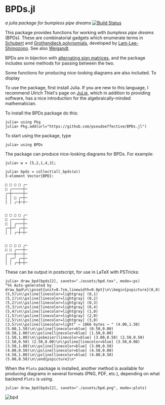 # BPDs.jl
*a julia package for bumpless pipe dreams*
[![Build Status](https://github.com/pseudoeffective/BPDs.jl/actions/workflows/CI.yml/badge.svg?branch=main)](https://github.com/pseudoeffective/BPDs.jl/actions/workflows/CI.yml?query=branch%3Amain)

This package provides functions for working with *bumpless pipe dreams* (BPDs).  These are combinatorial gadgets which enumerate terms in [Schubert](https://en.wikipedia.org/wiki/Schubert_polynomial) and [Grothendieck polynomials](https://www.symmetricfunctions.com/grothendieck.htm), developed by [Lam-Lee-Shimozono](https://arxiv.org/abs/1806.11233).  See also [Weigandt](https://arxiv.org/abs/2003.07342).

BPDs are in bijection with [alternating sign matrices](https://en.wikipedia.org/wiki/Alternating_sign_matrix), and the package includes some methods for passing between the two.

Some functions for producing nice-looking diagrams are also included.  To display 

To use the package, first install Julia.  If you are new to this language, I recommend Ulrich Thiel's page on [JuLie](https://ulthiel.github.io/JuLie.jl/dev/), which in addition to providing software, has a nice introduction for the algebraically-minded mathematician.

To install the BPDs package do this:
```julia-repl
julia> using Pkg
julia> Pkg.add(url="https://github.com/pseudoeffective/BPDs.jl")
```

To start using the package, type
```julia-repl
julia> using BPDs
```

The package can produce nice-looking diagrams for BPDs.  For example:
```julia-repl
julia> w = [5,2,1,4,3];

julia> bpds = collect(all_bpds(w))
3-element Vector{BPD}:
                               
□ □ □ □ ╭─
□ ╭─────┼─
╭─┼─────┼─
│ │ □ ╭─┼─
│ │ ╭─┼─┼─

                
□ □ □ □ ╭─
□ ╭─────┼─
□ │ ╭───┼─
╭─┼─╯ ╭─┼─
│ │ ╭─┼─┼─

                
□ □ □ □ ╭─
□ □ ╭───┼─
╭───┼───┼─
│ ╭─╯ ╭─┼─
│ │ ╭─┼─┼─

```
These can be output in postscript, for use in LaTeX with PSTricks:
```julia-repl
julia> draw_bpd(bpds[2], saveto="./assets/bpd.tex", mode=:ps)
"%% Auto-generated by draw_bpd\n\\psset{unit=0.7cm,linewidth=0.8pt}\n\\begin{pspicture}(0,0)(5,5)\n\\psline[linecolor=lightgray] (0,1)(5,1)\n\\psline[linecolor=lightgray] (0,2)(5,2)\n\\psline[linecolor=lightgray] (0,3)(5,3)\n\\psline[linecolor=lightgray] (0,4)(5,4)\n\\psline[linecolor=lightgray] (1,0)(1,5)\n\\psline[linecolor=lightgray] (2,0)(2,5)\n\\psline[linecolor=lightgray] (3,0)(3,5)\n\\psline[linecolor=light" ⋯ 1866 bytes ⋯ " (4.00,1.50)(5.00,1.50)\n\\psline[linecolor=blue] (0.50,0.00)(0.50,1.00)\n\\psline[linecolor=blue] (1.50,0.00)(1.50,1.00)\n\\psbezier[linecolor=blue] (3.00,0.50) (2.50,0.50) (2.50,0.50) (2.50,0.00)\n\\psline[linecolor=blue] (3.50,0.00)(3.50,1.00)\n\\psline[linecolor=blue] (3.00,0.50)(4.00,0.50)\n\\psline[linecolor=blue] (4.50,0.00)(4.50,1.00)\n\\psline[linecolor=blue] (4.00,0.50)(5.00,0.50)\n\\end{pspicture}\n"
```

When the `Plots` package is installed, another method is available for producing diagrams in several formats (PNG, PDF, etc.), depending on what backend `Plots` is using.
```julia-repl
julia> draw_bpd(bpds[2], saveto="./assets/bpd.png", mode=:plots)
```
![bpd](https://github.com/pseudoeffective/BPDs/assets/bpd.png)

